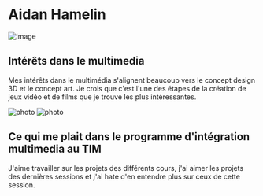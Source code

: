 # Aidan Hamelin 

![image](https://github.com/user-attachments/assets/74fc5983-1970-444c-97d5-edfa15b81cf4)

## **Intérêts dans le multimedia**
Mes intérêts dans le multimédia s'alignent beaucoup vers le concept design 3D et le concept art. Je crois que c'est l'une des étapes de la création de jeux vidéo et de films que je trouve les plus intéressantes.

![photo](https://cdnb.artstation.com/p/assets/images/images/083/029/643/large/sickmave72-ps22.jpg?1734556225) 
![photo](https://cdnb.artstation.com/p/assets/images/images/082/997/181/large/sickmave72-showcase1.jpg?1734483566) 

## Ce qui me plait dans le programme d'intégration multimedia au TIM
J'aime travailler sur les projets des différents cours, j'ai aimer les projets des dernières sessions et j'ai hate d'en entendre plus sur ceux de cette session. 
